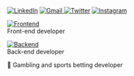 [![LinkedIn](https://img.shields.io/badge/linkedin-%230077B5.svg?style=for-the-badge&logo=linkedin&logoColor=white)](https://www.linkedin.com/in/rodrigo-luis-fracaroli-862149128/) [![Gmail](https://img.shields.io/badge/Gmail-D14836?style=for-the-badge&logo=gmail&logoColor=white)
](mailto:digossmi@gmail.com) [![Twitter](https://img.shields.io/badge/digofracaroli-%231DA1F2.svg?style=for-the-badge&logo=Twitter&logoColor=white)](https://twitter.com/digofracaroli)  [![Instagram](https://img.shields.io/badge/rodrigofracaroli-%23E4405F.svg?style=for-the-badge&logo=Instagram&logoColor=white)](https://www.instagram.com/rodrigofracaroli/) 

[![Frontend](https://skillicons.dev/icons?i=js,html,css,jquery,angular,react,vue&perline=3)](https://github.com/digossmi) 
<br/>
Front-end developer

[![Backend](https://skillicons.dev/icons?i=java,nodejs,cs,dotnet,php,mysql,postgres,redis&theme=dark&perline=3)](https://github.com/digossmi) 
<br/>
Back-end developer

🎰 Gambling and sports betting developer
